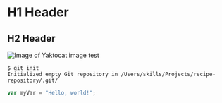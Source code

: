 # H1 Header

## H2 Header

![Image of Yaktocat](https://octodex.github.com/images/yaktocat.png)
image test


```
$ git init
Initialized empty Git repository in /Users/skills/Projects/recipe-repository/.git/
```

``` javascript
var myVar = "Hello, world!";
```
